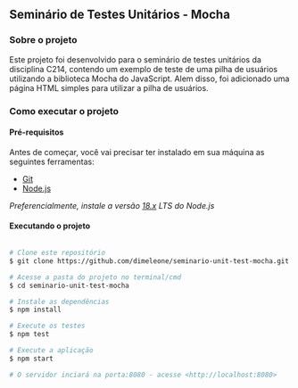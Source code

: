 ## Seminário de Testes Unitários - Mocha

### Sobre o projeto

Este projeto foi desenvolvido para o seminário de testes unitários da disciplina C214, contendo um exemplo de teste de uma pilha de usuários utilizando a biblioteca Mocha do JavaScript. Alem disso, foi adicionado uma página HTML simples para utilizar a pilha de usuários.

### Como executar o projeto

#### Pré-requisitos

Antes de começar, você vai precisar ter instalado em sua máquina as seguintes ferramentas:

- [Git](https://git-scm.com)
- [Node.js](https://nodejs.org/en/)

*Preferencialmente, instale a versão [18.x](https://nodejs.org/en/blog/release/v18.16.0) LTS do Node.js*

#### Executando o projeto

```bash

# Clone este repositório
$ git clone https://github.com/dimeleone/seminario-unit-test-mocha.git

# Acesse a pasta do projeto no terminal/cmd
$ cd seminario-unit-test-mocha

# Instale as dependências
$ npm install

# Execute os testes
$ npm test

# Execute a aplicação
$ npm start

# O servidor inciará na porta:8080 - acesse <http://localhost:8080>

```

